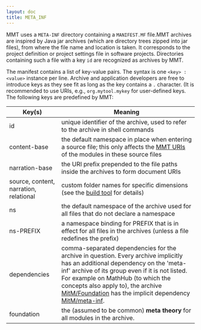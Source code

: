 ```yaml
---
layout: doc
title: META_INF
---
```


MMT uses a `META-INF` directory containing a `MANIFEST.MF` file.<span class="detail">MMT archives are inspired by Java jar archives (which are directory trees zipped into jar files), from where the file name and location is taken.</span>
It corresponds to the project definition or project settings file in software projects.
Directories containing such a file with a key `id` are recognized as archives by MMT.

The manifest contains a list of key-value pairs.
The syntax is one `<key> : <value>` instance per line.
Archive and application developers are free to introduce keys as they see fit as long as the key contains a `.` character. (It is recommended to use URIs, e.g., `org.mytool.mykey` for user-defined keys.
The following keys are predefined by MMT:

Key(s) | Meaning
------ | ------
id |	unique identifier of the archive, used to refer to the archive in shell commands
content-base |	the default namespace in place when entering a source file; this only affects the [MMT URIs](../language/uris) of the modules in these source files
narration-base	| the URI prefix prepended to the file paths inside the archives to form document URIs
source, content, narration, relational |	custom folder names for specific dimensions (see the [build tool](building) for details)
ns	| the default namespace of the archive used for all files that do not declare a namespace
ns-PREFIX	| a namespace binding for PREFIX that is in effect for all files in the archives (unless a file redefines the prefix)
dependencies | comma-separated dependencies for the archive in question. <span class="detail">Every archive implicitly has an additional dependency on the 'meta-inf' archive of its group even if it is not listed. For example on MathHub (to which the concepts also apply to), the archive [MitM/Foundation](https://gl.mathhub.info/MitM/Foundation) has the implicit dependency [MitM/meta-inf](https://gl.mathhub.info/MitM/meta-inf).</span>
foundation | the (assumed to be common) **meta theory** for all modules in the archive.
